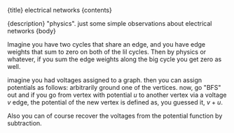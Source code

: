 {title}
electrical networks
{contents}

{description}
"physics". just some simple observations about electrical
networks
{body}

Imagine you have two cycles that share an edge, and you have edge
weights that sum to zero on both of the lil cycles. 
Then by physics or whatever, if you sum the edge weights along
the big cycle you get zero as well.

imagine you had voltages assigned to a graph. 
then you can assign potentials as follows:
arbitrarily ground one of the vertices.
now, go "BFS" out and if you go from vertex with potential $u$ to
another vertex via a voltage $v$ edge, the potential of the new
vertex is defined as, you guessed it, $v+u$.

Also you can of course recover the voltages from the potential
function by subtraction.

